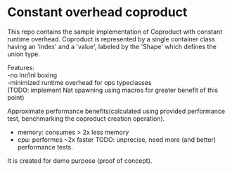 # Constant overhead coproduct
This repo contains the sample implementation of Coproduct with constant runtime overhead.
Coproduct is represented  by a single container class having an 'index' and a 'value',  labeled by the 'Shape' which defines the union type.

Features:  
-no Inr/Inl boxing  
-minimized runtime overhead for ops typeclasses  
(TODO: implement Nat spawning using macros for greater benefit of this point)  

Approximate performance benefits(calculated using provided performance test, benchmarking the coproduct creation operation).
- memory: consumes > 2x less memory
- cpu: performes ~2x faster
 TODO: unprecise, need more (and better) performance tests.

It is created for demo purpose (proof of concept).
